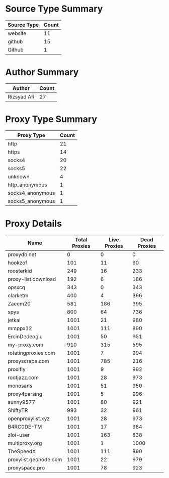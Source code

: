 # Source Type Summary

| Source Type | Count |
|-------------|-------|
| website | 11 |
| github | 15 |
| Github | 1 |


# Author Summary

| Author | Count |
|--------|-------|
| Rizsyad AR | 27 |


# Proxy Type Summary

| Proxy Type | Count |
|------------|-------|
| http | 21 |
| https | 14 |
| socks4 | 20 |
| socks5 | 22 |
| unknown | 4 |
| http_anonymous | 1 |
| socks4_anonymous | 1 |
| socks5_anonymous | 1 |


# Proxy Details

| Name | Total Proxies | Live Proxies | Dead Proxies |
|------|---------------|--------------|---------------|
| proxydb.net | 0 | 0 | 0 |
| hookzof | 101 | 11 | 90 |
| roosterkid | 249 | 16 | 233 |
| proxy-list.download | 192 | 6 | 186 |
| opsxcq | 343 | 0 | 343 |
| clarketm | 400 | 4 | 396 |
| Zaeem20 | 581 | 186 | 395 |
| spys | 800 | 64 | 736 |
| jetkai | 1001 | 21 | 980 |
| mmppx12 | 1001 | 111 | 890 |
| ErcinDedeoglu | 1001 | 50 | 951 |
| my-proxy.com | 910 | 315 | 595 |
| rotatingproxies.com | 1001 | 7 | 994 |
| proxyscrape.com | 1001 | 785 | 216 |
| proxifly | 1001 | 9 | 992 |
| rootjazz.com | 1001 | 28 | 973 |
| monosans | 1001 | 51 | 950 |
| proxy4parsing | 1001 | 5 | 996 |
| sunny9577 | 1001 | 80 | 921 |
| ShiftyTR | 993 | 32 | 961 |
| openproxylist.xyz | 1001 | 28 | 973 |
| B4RC0DE-TM | 1001 | 17 | 984 |
| zloi-user | 1001 | 163 | 838 |
| multiproxy.org | 1001 | 1 | 1000 |
| TheSpeedX | 1001 | 111 | 890 |
| proxylist.geonode.com | 1001 | 22 | 979 |
| proxyspace.pro | 1001 | 78 | 923 |
